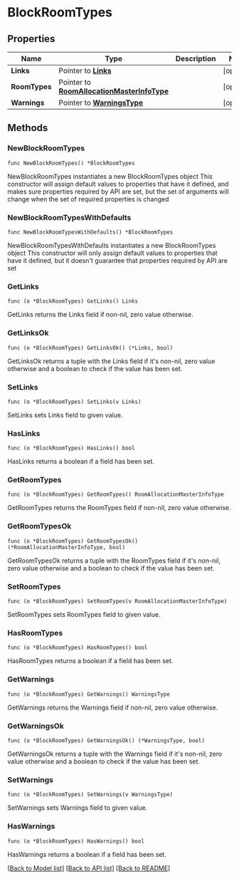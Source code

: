 # BlockRoomTypes

## Properties

Name | Type | Description | Notes
------------ | ------------- | ------------- | -------------
**Links** | Pointer to [**Links**](Links.md) |  | [optional] 
**RoomTypes** | Pointer to [**RoomAllocationMasterInfoType**](RoomAllocationMasterInfoType.md) |  | [optional] 
**Warnings** | Pointer to [**WarningsType**](WarningsType.md) |  | [optional] 

## Methods

### NewBlockRoomTypes

`func NewBlockRoomTypes() *BlockRoomTypes`

NewBlockRoomTypes instantiates a new BlockRoomTypes object
This constructor will assign default values to properties that have it defined,
and makes sure properties required by API are set, but the set of arguments
will change when the set of required properties is changed

### NewBlockRoomTypesWithDefaults

`func NewBlockRoomTypesWithDefaults() *BlockRoomTypes`

NewBlockRoomTypesWithDefaults instantiates a new BlockRoomTypes object
This constructor will only assign default values to properties that have it defined,
but it doesn't guarantee that properties required by API are set

### GetLinks

`func (o *BlockRoomTypes) GetLinks() Links`

GetLinks returns the Links field if non-nil, zero value otherwise.

### GetLinksOk

`func (o *BlockRoomTypes) GetLinksOk() (*Links, bool)`

GetLinksOk returns a tuple with the Links field if it's non-nil, zero value otherwise
and a boolean to check if the value has been set.

### SetLinks

`func (o *BlockRoomTypes) SetLinks(v Links)`

SetLinks sets Links field to given value.

### HasLinks

`func (o *BlockRoomTypes) HasLinks() bool`

HasLinks returns a boolean if a field has been set.

### GetRoomTypes

`func (o *BlockRoomTypes) GetRoomTypes() RoomAllocationMasterInfoType`

GetRoomTypes returns the RoomTypes field if non-nil, zero value otherwise.

### GetRoomTypesOk

`func (o *BlockRoomTypes) GetRoomTypesOk() (*RoomAllocationMasterInfoType, bool)`

GetRoomTypesOk returns a tuple with the RoomTypes field if it's non-nil, zero value otherwise
and a boolean to check if the value has been set.

### SetRoomTypes

`func (o *BlockRoomTypes) SetRoomTypes(v RoomAllocationMasterInfoType)`

SetRoomTypes sets RoomTypes field to given value.

### HasRoomTypes

`func (o *BlockRoomTypes) HasRoomTypes() bool`

HasRoomTypes returns a boolean if a field has been set.

### GetWarnings

`func (o *BlockRoomTypes) GetWarnings() WarningsType`

GetWarnings returns the Warnings field if non-nil, zero value otherwise.

### GetWarningsOk

`func (o *BlockRoomTypes) GetWarningsOk() (*WarningsType, bool)`

GetWarningsOk returns a tuple with the Warnings field if it's non-nil, zero value otherwise
and a boolean to check if the value has been set.

### SetWarnings

`func (o *BlockRoomTypes) SetWarnings(v WarningsType)`

SetWarnings sets Warnings field to given value.

### HasWarnings

`func (o *BlockRoomTypes) HasWarnings() bool`

HasWarnings returns a boolean if a field has been set.


[[Back to Model list]](../README.md#documentation-for-models) [[Back to API list]](../README.md#documentation-for-api-endpoints) [[Back to README]](../README.md)


